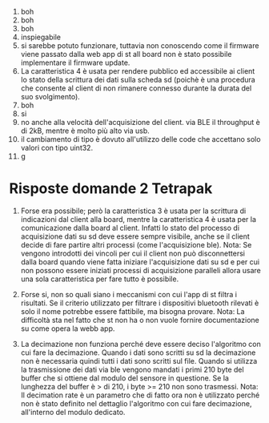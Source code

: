
1) boh
2) boh
3) boh
4) inspiegabile
5) si sarebbe potuto funzionare, tuttavia non conoscendo come il firmware viene passato dalla web app di st all board non è stato possibile implementare il firmware update.
6)  La caratteristica 4 è usata per rendere pubblico ed accessibile ai client lo stato della scrittura dei dati sulla scheda sd (poichè è una procedura che consente al client di non rimanere connesso durante la durata del suo svolgimento).
7) boh
8) si
9) no anche alla velocità dell'acquisizione del client. via BLE il throughput è di 2kB, mentre è molto più alto via usb.
10) il cambiamento di tipo è dovuto all'utilizzo delle code che accettano solo valori con tipo uint32.
11) g


# Risposte domande 2 Tetrapak

1) Forse era possibile; però la caratteristica 3 è usata per la scrittura di indicazioni dal client alla board, mentre la caratteristica 4 è usata per la comunicazione dalla board al client. Infatti lo stato del processo di acquisizione dati su sd deve essere sempre visibile, anche se il client decide di fare partire altri processi (come l'acquisizione ble). 
	Nota:
		Se vengono introdotti dei vincoli per cui il client non può disconnettersi dalla board quando viene fatta iniziare l'acquisizione dati su sd e per cui non possono essere iniziati processi di acquisizione paralleli allora usare una sola caratteristica per fare tutto è possibile.

2) Forse si, non so quali siano i meccanismi con cui l'app di st filtra i risultati. Se il criterio utilizzato per filtrare i dispositivi bluetooth rilevati è solo il nome potrebbe essere fattibile, ma bisogna provare. 
	Nota:
		La difficoltà sta nel fatto che st non ha o non vuole fornire documentazione su come opera la webb app.

3) La decimazione non funziona perché deve essere deciso l'algoritmo con cui fare la decimazione. 
	Quando i dati sono scritti su sd la decimazione non è necessaria quindi tutti i dati sono scritti sul file.
	Quando si utilizza la trasmissione dei dati via ble vengono mandati i primi 210 byte del buffer che si ottiene dal modulo del sensore in questione. Se la lunghezza del buffer è > di 210, i byte >= 210 non sono trasmessi.
	Nota:
		Il decimation rate è un parametro che di fatto ora non è utilizzato perché non è stato definito nel dettaglio l'algoritmo con cui fare decimazione, all'interno del modulo dedicato.
